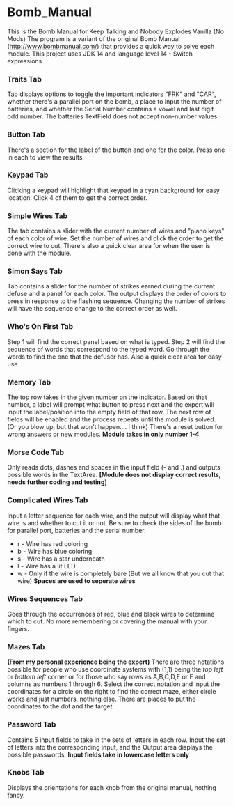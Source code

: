 # Bomb_Manual
 This is the Bomb Manual for Keep Talking and Nobody Explodes Vanilla (No Mods)
 The program is a variant of the original Bomb Manual (http://www.bombmanual.com/) that provides a quick way to solve each module. This project uses JDK 14 and language level 14 - Switch expressions

### Traits Tab
Tab displays options to toggle the important indicators "FRK" and "CAR", whether there's a parallel port on the bomb, a place to input the number of batteries, and whether the Serial Number contains a vowel and last digit odd number. The batteries TextField does not accept non-number values.

### Button Tab
There's a section for the label of the button and one for the color. Press one in each to view the results.

### Keypad Tab
Clicking a keypad will highlight that keypad in a cyan background for easy location. Click 4 of them to get the correct order.

### Simple Wires Tab
The tab contains a slider with the current number of wires and "piano keys" of each color of wire. Set the number of wires and click the order to get the correct wire to cut. There's also a quick clear area for when the user is done with the module.

### Simon Says Tab
Tab contains a slider for the number of strikes earned during the current defuse and a panel for each color. The output displays the order of colors to press in response to the flashing sequence. Changing the number of strikes will have the sequence change to the correct order as well.

### Who's On First Tab
Step 1 will find the correct panel based on what is typed. Step 2 will find the sequence of words that correspond to the typed word. Go through the words to find the one that the defuser has. Also a quick clear area for easy use

### Memory Tab
The top row takes in the given number on the indicator. Based on that number, a label will prompt what button to press next and the expert will input the label/position into the empty field of that row. The next row of fields will be enabled and the process repeats until the module is solved. (Or you blow up, but that won't happen.... I think) There's a reset button for wrong answers or new modules. **Module takes in only number 1-4**

### Morse Code Tab
Only reads dots, dashes and spaces in the input field (- and .) and outputs possible words in the TextArea.
**[Module does not display correct results, needs further coding and testing]**

### Complicated Wires Tab
Input a letter sequence for each wire, and the output will display what that wire is and whether to cut it or not. Be sure to check the sides of the bomb for parallel port, batteries and the serial number.
- r - Wire has red coloring
- b - Wire has blue coloring
- s - Wire has a star underneath
- l - Wire has a lit LED
- w - Only if the wire is completely bare (But we all know that you cut that wire)
**Spaces are used to seperate wires**

### Wires Sequences Tab
Goes through the occurrences of red, blue and black wires to determine which to cut. No more remembering or covering the manual with your fingers.

### Mazes Tab
**(From my personal experience being the expert)** There are three notations possible for people who use coordinate systems with (1,1) being the *top left* or *bottom left* corner or for those who say rows as A,B,C,D,E or F and columns as numbers 1 through 6. Select the correct notation and input the coordinates for a circle on the right to find the correct maze, either circle works and just numbers, nothing else. There are places to put the coordinates to the dot and the target.

### Password Tab
Contains 5 input fields to take in the sets of letters in each row. Input the set of letters into the corresponding input, and the Output area displays the possible passwords. **Input fields take in lowercase letters only**

### Knobs Tab
Displays the orientations for each knob from the original manual, nothing fancy.
